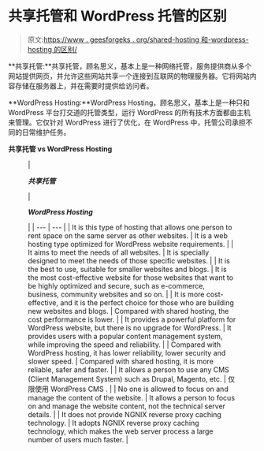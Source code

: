 # 共享托管和 WordPress 托管的区别

> 原文:[https://www . geesforgeks . org/shared-hosting 和-wordpress-hosting 的区别/](https://www.geeksforgeeks.org/difference-between-shared-hosting-and-wordpress-hosting/)

**共享托管:**共享托管，顾名思义，基本上是一种网络托管，服务提供商从多个网站提供网页，并允许这些网站共享一个连接到互联网的物理服务器。它将网站内容存储在服务器上，并在需要时提供给访问者。

**WordPress Hosting:**WordPress Hosting，顾名思义，基本上是一种只和 WordPress 平台打交道的托管类型，运行 WordPress 的所有技术方面都由主机来管理。它仅针对 WordPress 进行了优化，在 WordPress 中，托管公司承担不同的日常维护任务。

**共享托管 vs WordPress Hosting**

<figure class="table">

| 

***共享托管***

 | 

***WordPress Hosting***

 |
| --- | --- |
| It is this type of hosting that allows one person to rent space on the same server as other websites. | It is a web hosting type optimized for WordPress website requirements. |
| It aims to meet the needs of all websites. | It is specially designed to meet the needs of those specific websites. |
| It is the best to use, suitable for smaller websites and blogs. | It is the most cost-effective website for those websites that want to be highly optimized and secure, such as e-commerce, business, community websites and so on. |
| It is more cost-effective, and it is the perfect choice for those who are building new websites and blogs. | Compared with shared hosting, the cost performance is lower. |
| It provides a powerful platform for WordPress website, but there is no upgrade for WordPress. | It provides users with a popular content management system, while improving the speed and reliability. |
| Compared with WordPress hosting, it has lower reliability, lower security and slower speed. | Compared with shared hosting, it is more reliable, safer and faster. |
| It allows a person to use any CMS (Client Management System) such as Drupal, Magento, etc. | 仅限使用 WordPress CMS . |
| No one is allowed to focus on and manage the content of the website. | It allows a person to focus on and manage the website content, not the technical server details. |
| It does not provide NGNIX reverse proxy caching technology. | It adopts NGNIX reverse proxy caching technology, which makes the web server process a large number of users much faster. |

</figure>